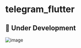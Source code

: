 # telegram_flutter

##  🚧 Under Development 
![image](https://github.com/animeshxd/telegram_flutter/assets/47624427/2d2973e6-68fd-4c56-bd7c-f27f76cd6491)

